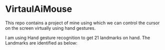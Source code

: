 # VirtaulAiMouse

This repo contains a project of mine using which we can control the cursor on the screen virtually using hand gestures.

I am using Hand gesture recognition to get 21 landmarks on hand. 
The Landmarks are identified as below:
